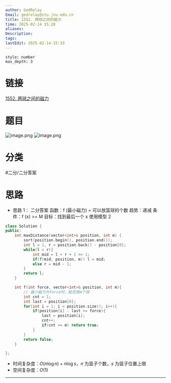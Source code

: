 ```yaml
---
author: GedRelay
Email: gedrelay@stu.jnu.edu.cn
title: 1552. 两球之间的磁力
time: 2025-02-14 15:28
aliases: 
Description: 
tags: 
lastEdit: 2025-02-14-15:33
---
```


```toc
style: number
max_depth: 3
```

# 链接
[1552. 两球之间的磁力](https://leetcode.cn/problems/magnetic-force-between-two-balls/) 

# 题目
![image.png](https://ged-pic-bed.oss-cn-guangzhou.aliyuncs.com/img/202502141528928.png)
![image.png](https://ged-pic-bed.oss-cn-guangzhou.aliyuncs.com/img/202502141529506.png)


# 分类
#二分/二分答案 

# 思路
- 思路 1：
二分答案
函数：f (最小磁力) = 可以放篮球的个数
趋势：递减
条件：f (x) >= M
目标：找到最后一个 x
使用模型 2

```cpp
class Solution {
public:
    int maxDistance(vector<int>& position, int m) {
        sort(position.begin(), position.end());
        int l = 1, r = position.back() - position[0];
        while(l < r){
            int mid = l + r + 1 >> 1;
            if(f(mid, position, m)) l = mid;
            else r = mid - 1;
        }
        return l;
    }

    int f(int force, vector<int>& position, int m){
        // 最小磁力为force时，能否放m个球
        int cnt = 1;
        int last = position[0];
        for(int i = 1; i < position.size(); i++){
            if(position[i] - last >= force){
                last = position[i];
                cnt++;
                if(cnt >= m) return true;
            }
        }
        return false;
    }

};
```


- 时间复杂度：${O\left( n\log n \right) +n\log s }$，${n }$ 为篮子个数，${s }$ 为篮子位置上限
- 空间复杂度：${O\left( 1 \right)  }$ 


---

